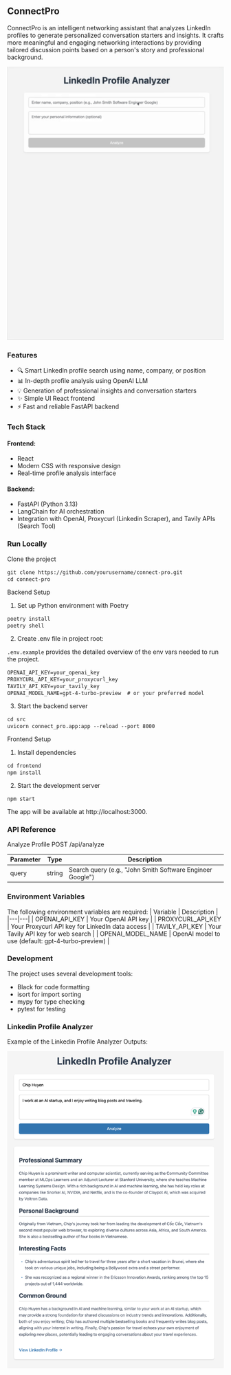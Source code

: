 ## ConnectPro

ConnectPro is an intelligent networking assistant that analyzes LinkedIn profiles to generate personalized conversation starters and insights. It crafts more meaningful and engaging networking interactions by providing tailored discussion points based on a person's story and professional background. 

![ConnectPro GiF](./images/example_app.gif)


### Features

- :mag: Smart LinkedIn profile search using name, company, or position
- :bar_chart: In-depth profile analysis using OpenAI LLM
- :bulb: Generation of professional insights and conversation starters 
- :sparkles: Simple UI React frontend
- :zap: Fast and reliable FastAPI backend 


### Tech Stack

#### Frontend:
- React
- Modern CSS with responsive design
- Real-time profile analysis interface

#### Backend:
- FastAPI (Python 3.13)
- LangChain for AI orchestration
- Integration with OpenAI, Proxycurl (Linkedin Scraper), and Tavily APIs (Search Tool)


### Run Locally

Clone the project
```
git clone https://github.com/yourusername/connect-pro.git
cd connect-pro
```

Backend Setup

1. Set up Python environment with Poetry
```
poetry install
poetry shell
```

2. Create .env file in project root: 

`.env.example` provides the detailed overview of the env vars needed to run the project.

```
OPENAI_API_KEY=your_openai_key
PROXYCURL_API_KEY=your_proxycurl_key
TAVILY_API_KEY=your_tavily_key
OPENAI_MODEL_NAME=gpt-4-turbo-preview  # or your preferred model
```

3. Start the backend server
```
cd src
uvicorn connect_pro.app:app --reload --port 8000
```

Frontend Setup

1. Install dependencies
```
cd frontend
npm install
```

2. Start the development server
```
npm start
```
The app will be available at http://localhost:3000.

### API Reference

Analyze Profile
POST /api/analyze

| Parameter | Type | Description |
|---|---|---|
| query | string | Search query (e.g., "John Smith Software Engineer Google") |

### Environment Variables

The following environment variables are required:
| Variable | Description |
|---|---|
| OPENAI_API_KEY | Your OpenAI API key |
| PROXYCURL_API_KEY | Your Proxycurl API key for LinkedIn data access |
| TAVILY_API_KEY | Your Tavily API key for web search |
| OPENAI_MODEL_NAME | OpenAI model to use (default: gpt-4-turbo-preview) |


### Development
The project uses several development tools:

- Black for code formatting
- isort for import sorting
- mypy for type checking
- pytest for testing


### Linkedin Profile Analyzer

Example of the Linkedin Profile Analyzer Outputs:

![Linkedin Profile Analyzer Output](./images/example_result_output.png)
